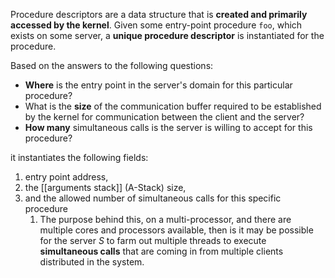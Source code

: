 Procedure descriptors are a data structure that is **created and primarily accessed by the kernel**. 
Given some entry-point procedure `foo`, which exists on some server, a **unique procedure descriptor** is instantiated for the procedure. 

Based on the answers to the following questions: 
- **Where** is the entry point in the server's domain for this particular procedure? 
- What is the **size** of the communication buffer required to be established by the kernel for communication between the client and the server? 
- **How many** simultaneous calls is the server is willing to accept for this procedure? 

it instantiates the following fields: 
 1. entry point address,
 2. the [[arguments stack]] (A-Stack) size, 
 3. and the allowed number of simultaneous calls for this specific procedure 
	 1. The purpose behind this, on a multi-processor, and there are multiple cores and processors available, then is it may be possible for the server $S$ to farm out multiple threads to execute **simultaneous calls** that are coming in from multiple clients distributed in the system.

